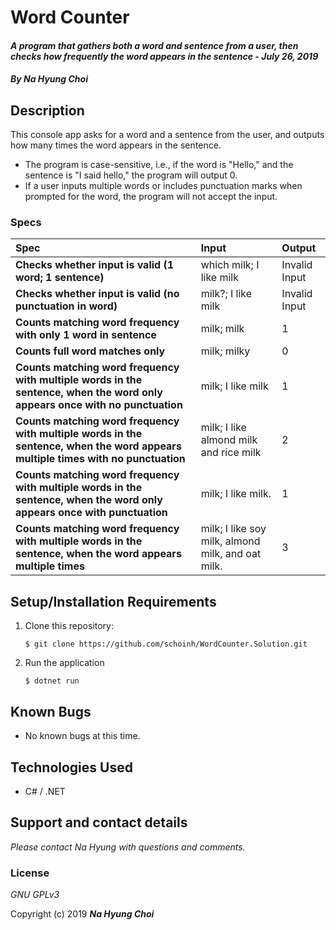# Word Counter

#### _A program that gathers both a word and sentence from a user, then checks how frequently the word appears in the sentence - July 26, 2019_

#### _By **Na Hyung Choi**_

## Description

This console app asks for a word and a sentence from the user, and outputs how many times the word appears in the sentence. 

* The program is case-sensitive, i.e., if the word is "Hello," and the sentence is "I said hello," the program will output 0. 
* If a user inputs multiple words or includes punctuation marks when prompted for the word, the program will not accept the input.

### Specs
| Spec | Input | Output |
| :-------------     | :------------- | :------------- |
| **Checks whether input is valid (1 word; 1 sentence)** | which milk; I like milk | Invalid Input |
| **Checks whether input is valid (no punctuation in word)** | milk?; I like milk | Invalid Input |
| **Counts matching word frequency with only 1 word in sentence** | milk; milk | 1 |
| **Counts full word matches only** | milk; milky | 0 |
| **Counts matching word frequency with multiple words in the sentence, when the word only appears once with no punctuation** | milk; I like milk | 1 |
| **Counts matching word frequency with multiple words in the sentence, when the word appears multiple times with no punctuation** | milk; I like almond milk and rice milk | 2 |
| **Counts matching word frequency with multiple words in the sentence, when the word only appears once with punctuation** | milk; I like milk. | 1 |
| **Counts matching word frequency with multiple words in the sentence, when the word appears multiple times** | milk; I like soy milk, almond milk, and oat milk. | 3 |


## Setup/Installation Requirements

1. Clone this repository:
    ```
    $ git clone https://github.com/schoinh/WordCounter.Solution.git
    ```
2. Run the application
    ```
    $ dotnet run
    ```

## Known Bugs
* No known bugs at this time.

## Technologies Used
* C# / .NET

## Support and contact details

_Please contact Na Hyung with questions and comments._

### License

*GNU GPLv3*

Copyright (c) 2019 **_Na Hyung Choi_**
